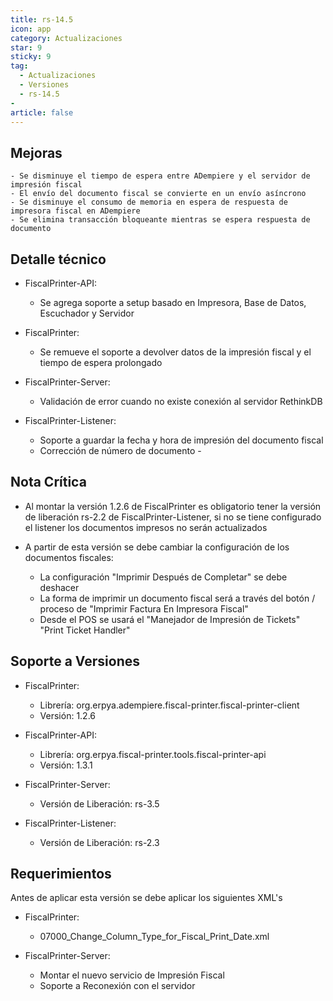 ```yaml
---
title: rs-14.5
icon: app
category: Actualizaciones
star: 9
sticky: 9
tag:
  - Actualizaciones
  - Versiones
  - rs-14.5
- 
article: false
---
```



## Mejoras

    - Se disminuye el tiempo de espera entre ADempiere y el servidor de impresión fiscal
    - El envío del documento fiscal se convierte en un envío asíncrono
    - Se disminuye el consumo de memoria en espera de respuesta de impresora fiscal en ADempiere
    - Se elimina transacción bloqueante mientras se espera respuesta de documento

## Detalle técnico

- FiscalPrinter-API:

  - Se agrega soporte a setup basado en Impresora, Base de Datos, Escuchador y Servidor

- FiscalPrinter:

  - Se remueve el soporte a devolver datos de la impresión fiscal y el tiempo de espera prolongado

- FiscalPrinter-Server:

  - Validación de error cuando no existe conexión al servidor RethinkDB

- FiscalPrinter-Listener:

  - Soporte a guardar la fecha y hora de impresión del documento fiscal
  - Corrección de número de documento <Serie de Impresora>-<null>

## Nota Crítica

- Al montar la versión 1.2.6 de FiscalPrinter es obligatorio tener la versión de liberación rs-2.2 de FiscalPrinter-Listener, si no se tiene configurado el listener los documentos impresos no serán actualizados
- A partir de esta versión se debe cambiar la configuración de los documentos fiscales:

  - La configuración "Imprimir Después de Completar" se debe deshacer
  - La forma de imprimir un documento fiscal será a través del botón / proceso de "Imprimir Factura En Impresora Fiscal"
  - Desde el POS se usará el "Manejador de Impresión de Tickets" "Print Ticket Handler"

## Soporte a Versiones

- FiscalPrinter:

  - Librería: org.erpya.adempiere.fiscal-printer.fiscal-printer-client
  - Versión: 1.2.6

- FiscalPrinter-API:

  - Librería: org.erpya.fiscal-printer.tools.fiscal-printer-api
  - Versión: 1.3.1

- FiscalPrinter-Server:

  - Versión de Liberación: rs-3.5

- FiscalPrinter-Listener:

  - Versión de Liberación: rs-2.3

## Requerimientos

Antes de aplicar esta versión se debe aplicar los siguientes XML's

- FiscalPrinter:

  - 07000_Change_Column_Type_for_Fiscal_Print_Date.xml

- FiscalPrinter-Server:

  - Montar el nuevo servicio de Impresión Fiscal
  - Soporte a Reconexión con el servidor
